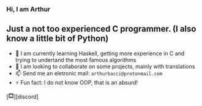### Hi, I am Arthur

## Just a not too experienced C programmer. (I also know a little bit of Python)
- 🌱 I am currently learning Haskell, getting more experience in C and trying to undertand the most famous algorithms
- 👯 I am looking to collaborate on some projects, mainly with translations
- 📫 Send me an eletronic mail: `arthurbacci@protonmail.com`
- ⚡ Fun fact: I do not know OOP, that is an absurd!

[<svg xmlns="http://www.w3.org/2000/svg" xmlns:xlink="http://www.w3.org/1999/xlink" aria-hidden="true" focusable="false" width="1em" height="1em" style="-ms-transform: rotate(360deg); -webkit-transform: rotate(360deg); transform: rotate(360deg);" preserveAspectRatio="xMidYMid meet" viewBox="0 0 24 24"><path d="M20.222 0c1.406 0 2.54 1.137 2.607 2.475V24l-2.677-2.273l-1.47-1.338l-1.604-1.398l.67 2.205H3.71c-1.402 0-2.54-1.065-2.54-2.476V2.48C1.17 1.142 2.31.003 3.715.003h16.5L20.222 0zm-6.118 5.683h-.03l-.202.2c2.073.6 3.076 1.537 3.076 1.537c-1.336-.668-2.54-1.002-3.744-1.137c-.87-.135-1.74-.064-2.475 0h-.2c-.47 0-1.47.2-2.81.735c-.467.203-.735.336-.735.336s1.002-1.002 3.21-1.537l-.135-.135s-1.672-.064-3.477 1.27c0 0-1.805 3.144-1.805 7.02c0 0 1 1.74 3.743 1.806c0 0 .4-.533.805-1.002c-1.54-.468-2.14-1.404-2.14-1.404s.134.066.335.2h.06c.03 0 .044.015.06.03v.006c.016.016.03.03.06.03c.33.136.66.27.93.4a8.18 8.18 0 0 0 1.8.536c.93.135 1.996.2 3.21 0c.6-.135 1.2-.267 1.8-.535c.39-.2.87-.4 1.397-.737c0 0-.6.936-2.205 1.404c.33.466.795 1 .795 1c2.744-.06 3.81-1.8 3.87-1.726c0-3.87-1.815-7.02-1.815-7.02c-1.635-1.214-3.165-1.26-3.435-1.26l.056-.02zm.168 4.413c.703 0 1.27.6 1.27 1.335c0 .74-.57 1.34-1.27 1.34c-.7 0-1.27-.6-1.27-1.334c.002-.74.573-1.338 1.27-1.338zm-4.543 0c.7 0 1.266.6 1.266 1.335c0 .74-.57 1.34-1.27 1.34c-.7 0-1.27-.6-1.27-1.334c0-.74.57-1.338 1.27-1.338z" fill="#626262"/></svg>][discord]

